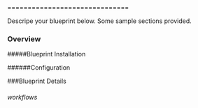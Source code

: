 <your blueprint name>
==============================

Descripe your blueprint below.  Some sample sections provided.

### Overview

#####Blueprint Installation

######Configuration

###Blueprint Details

###### workflows

